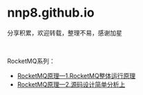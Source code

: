 # nnp8.github.io
分享积累，欢迎转载，整理不易，感谢加星

<br>

RocketMQ系列：
- [RocketMQ原理—1.RocketMQ整体运行原理](./RocketMQ/RocketMQ原理—1.RocketMQ整体运行原理.md)
- [RocketMQ原理—2.源码设计简单分析上](./RocketMQ/RocketMQ原理—2.源码设计简单分析上.md)
